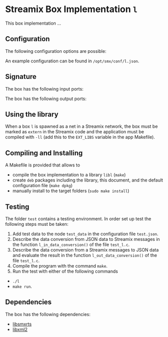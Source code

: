 # Streamix Box Implementation `l`

This box implementation ...

## Configuration

The following configuration options are possible:

An example configuration can be found in `/opt/smx/conf/l.json`.

## Signature

The box has the following input ports:

The box has the following output ports:

## Using the library

When a box `l` is spawned as a net in a Streamix network, the box must
be marked as `extern` in the Streamix code and the application must be compiled
with `-ll` (add this to the `EXT_LIBS` variable in the app Makefile).

## Compiling and Installing

A Makefile is provided that allows to
 - compile the box implementation to a library `libl` (`make`)
 - create `deb` packages including the library, this document, and the default configuration file (`make dpkg`)
 - manually install to the target folders (`sudo make install`)

## Testing

The folder `test` contains a testing environment.
In order set up test the following steps must be taken:
 1. Add test data to the node `test_data` in the configuration file `test.json`.
 2. Describe the data conversion from JSON data to Streamix messages in the function `l_in_data_conversion()` of the file `test_l.c`.
 3. Describe the data conversion from a Streamix messages to JSON data and evaluate the result in the function `l_out_data_conversion()` of the file `test_l.c`.
 4. Compile the program with the command `make`.
 5. Run the test with either of the following commands
   - `./l`
   - `make run`.

## Dependencies

The box has the following dependencies:
 - [libsmxrts](https://github.com/moiri/streamix-rts)
 - [libxml2](http://xmlsoft.org/)
